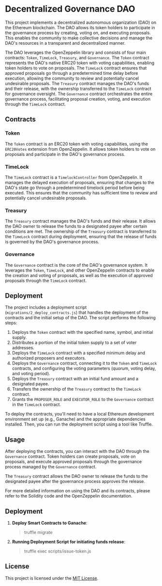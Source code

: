 # Decentralized Governance DAO

This project implements a decentralized autonomous organization (DAO) on the Ethereum blockchain. The DAO allows its token holders to participate in the governance process by creating, voting on, and executing proposals. This enables the community to make collective decisions and manage the DAO's resources in a transparent and decentralized manner.

The DAO leverages the OpenZeppelin library and consists of four main contracts: `Token`, `TimeLock`, `Treasury`, and `Governance`. The `Token` contract represents the DAO's native ERC20 token with voting capabilities, enabling token holders to vote on proposals. The `TimeLock` contract ensures that approved proposals go through a predetermined time delay before execution, allowing the community to review and potentially cancel undesirable proposals. The `Treasury` contract manages the DAO's funds and their release, with the ownership transferred to the `TimeLock` contract for governance oversight. The `Governance` contract orchestrates the entire governance process, facilitating proposal creation, voting, and execution through the `TimeLock` contract.

## Contracts

### Token

The `Token` contract is an ERC20 token with voting capabilities, using the `ERC20Votes` extension from OpenZeppelin. It allows token holders to vote on proposals and participate in the DAO's governance process.

### TimeLock

The `TimeLock` contract is a `TimelockController` from OpenZeppelin. It manages the delayed execution of proposals, ensuring that changes to the DAO's state go through a predetermined timelock period before being executed. This ensures that the community has sufficient time to review and potentially cancel undesirable proposals.

### Treasury

The `Treasury` contract manages the DAO's funds and their release. It allows the DAO owner to release the funds to a designated payee after certain conditions are met. The ownership of the `Treasury` contract is transferred to the `TimeLock` contract during deployment, ensuring that the release of funds is governed by the DAO's governance process.

### Governance

The `Governance` contract is the core of the DAO's governance system. It leverages the `Token`, `TimeLock`, and other OpenZeppelin contracts to enable the creation and voting of proposals, as well as the execution of approved proposals through the `TimeLock` contract.

## Deployment

The project includes a deployment script (`migrations/2_deploy_contracts.js`) that handles the deployment of the contracts and the initial setup of the DAO. The script performs the following steps:

1. Deploys the `Token` contract with the specified name, symbol, and initial supply.
2. Distributes a portion of the initial token supply to a set of voter addresses.
3. Deploys the `TimeLock` contract with a specified minimum delay and authorized proposers and executors.
4. Deploys the `Governance` contract, connecting it to the `Token` and `TimeLock` contracts, and configuring the voting parameters (quorum, voting delay, and voting period).
5. Deploys the `Treasury` contract with an initial fund amount and a designated payee.
6. Transfers the ownership of the `Treasury` contract to the `TimeLock` contract.
7. Grants the `PROPOSER_ROLE` and `EXECUTOR_ROLE` to the `Governance` contract in the `TimeLock` contract.

To deploy the contracts, you'll need to have a local Ethereum development environment set up (e.g., Ganache) and the appropriate dependencies installed. Then, you can run the deployment script using a tool like Truffle.

## Usage

After deploying the contracts, you can interact with the DAO through the `Governance` contract. Token holders can create proposals, vote on proposals, and execute approved proposals through the governance process managed by the `Governance` contract.

The `Treasury` contract allows the DAO owner to release the funds to the designated payee after the governance process approves the release.

For more detailed information on using the DAO and its contracts, please refer to the Solidity code and the OpenZeppelin documentation.

## Deployment

1. **Deploy Smart Contracts to Ganache**:

   > truffle migrate

2. **Running Deployment Script for initiating funds release**:

   > truffle exec scripts/issue-token.js

## License

This project is licensed under the [MIT License](LICENSE).